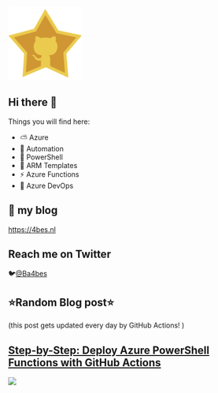 ![Github Star](Assets/github-stars-logo_Color.png)

## Hi there 👋

Things you will find here:
- ⛅ Azure
- 🚗 Automation
- 🐚 PowerShell
- 💪 ARM Templates
- ⚡ Azure Functions
- 🚀 Azure DevOps


## 📝 my blog
<https://4bes.nl>

## Reach me on Twitter
🐦[@Ba4bes](https://twitter.com/Ba4bes)

<!---
- 🔭 I’m currently working on ...
- 🌱 I’m currently learning ...
- 👯 I’m looking to collaborate on ...
- 🤔 I’m looking for help with ...
- 💬 Ask me about ...
- 📫 How to reach me: ...
- 😄 Pronouns: ...
- ⚡ Fun fact: I have a standard poodle 🐩

-->

## ⭐Random Blog post⭐

(this post gets updated every day by GitHub Actions! )

<!-- Link -->
## [Step-by-Step: Deploy Azure PowerShell Functions with GitHub Actions](https://4bes.nl/2021/01/17/step-by-step-deploy-azure-powershell-functions-with-github-actions/?utm_source=rss&utm_medium=rss&utm_campaign=step-by-step-deploy-azure-powershell-functions-with-github-actions)

<a href="https://4bes.nl/2021/01/17/step-by-step-deploy-azure-powershell-functions-with-github-actions/?utm_source=rss&utm_medium=rss&utm_campaign=step-by-step-deploy-azure-powershell-functions-with-github-actions"><img src="https://4bes.nl/wp-content/uploads/2021/01/GitHubFunctionDeploytn2.png" height="250px"></a>

